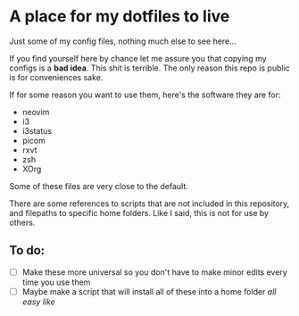 # A place for my dotfiles to live
Just some of my config files, nothing much else to see here...

If you find yourself here by chance let me assure you that copying my configs is a **bad idea**. This shit is terrible. The only reason this repo is public is for conveniences sake.

If for some reason you want to use them, here's the software they are for:
- neovim
- i3
- i3status
- picom
- rxvt
- zsh
- XOrg

Some of these files are very close to the default.

There are some references to scripts that are not included in this repository, and filepaths to specific home folders. Like I said, this is not for use by others.

## To do: 
- [ ] Make these more universal so you don't have to make minor edits every time you use them
- [ ] Maybe make a script that will install all of these into a home folder *all easy like*
